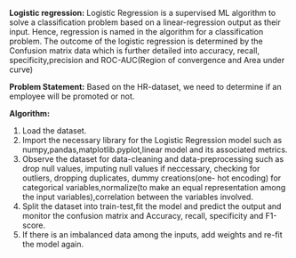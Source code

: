 **Logistic regression:**
Logistic Regression is a supervised ML algorithm to solve a classification problem based on a linear-regression output as their input. Hence, regression is named in the algorithm for a classification problem. The outcome of the logistic regression is determined by the Confusion matrix data which is further detailed into accuracy, recall, specificity,precision and ROC-AUC(Region of convergence and Area under curve)

**Problem Statement:**
Based on the HR-dataset, we need to determine if an employee will be promoted or not.

**Algorithm:**
1. Load the dataset.
2. Import the necessary library for the Logistic Regression model such as numpy,pandas,matplotlib.pyplot,linear model and its associated metrics.
3. Observe the dataset for data-cleaning and data-preprocessing such as drop null values, imputing null values if neccessary, checking for outliers, dropping duplicates, dummy creations(one- hot encoding) for categorical variables,normalize(to make an equal representation among the input variables),correlation between the variables involved.
4. Split the dataset into train-test,fit the model and predict the output and monitor the confusion matrix and Accuracy, recall, specificity and F1-score.
5. If there is an imbalanced data among the inputs, add weights and re-fit the model again.
